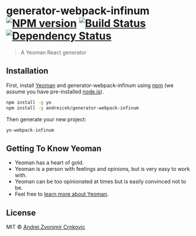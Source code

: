 # generator-webpack-infinum [![NPM version][npm-image]][npm-url] [![Build Status][travis-image]][travis-url] [![Dependency Status][daviddm-image]][daviddm-url]
> A Yeoman React generator

## Installation

First, install [Yeoman](http://yeoman.io) and generator-webpack-infinum using [npm](https://www.npmjs.com/) (we assume you have pre-installed [node.js](https://nodejs.org/)).

```bash
npm install -g yo
npm install -g andreicek/generator-webpack-infinum
```

Then generate your new project:

```bash
yo-webpack-infinum
```

## Getting To Know Yeoman

 * Yeoman has a heart of gold.
 * Yeoman is a person with feelings and opinions, but is very easy to work with.
 * Yeoman can be too opinionated at times but is easily convinced not to be.
 * Feel free to [learn more about Yeoman](http://yeoman.io/).

## License

MIT © [Andrei Zvonimir Crnkovic](https://andrei.im/)


[npm-image]: https://badge.fury.io/js/generator-webpack-infinum.svg
[npm-url]: https://npmjs.org/package/generator-webpack-infinum
[travis-image]: https://travis-ci.org/andreicek/generator-webpack-infinum.svg?branch=master
[travis-url]: https://travis-ci.org/andreicek/generator-webpack-infinum
[daviddm-image]: https://david-dm.org/andreicek/generator-webpack-infinum.svg?theme=shields.io
[daviddm-url]: https://david-dm.org/andreicek/generator-webpack-infinum
